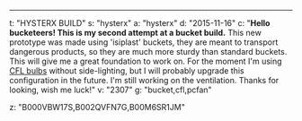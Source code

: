 ---
t: "HYSTERX BUILD"
s: "hysterx"
a: "hysterx"
d: "2015-11-16"
c: "<strong>Hello bucketeers! This is my second attempt at a bucket build.</strong> This new prototype was made using 'isiplast' buckets, they are meant to transport dangerous products, so they are much more sturdy than standard buckets. This will give me a great foundation to work on. For the moment I'm using <a href='https://amzn.to/3jMfTYw'>CFL bulbs</a> without side-lighting, but I will probably upgrade this configuration in the future. I'm still working on the ventilation. Thanks for looking, wish me luck!"
v: "2307"
g: "bucket,cfl,pcfan"

z: "B000VBW17S,B002QVFN7G,B00M6SR1JM"
